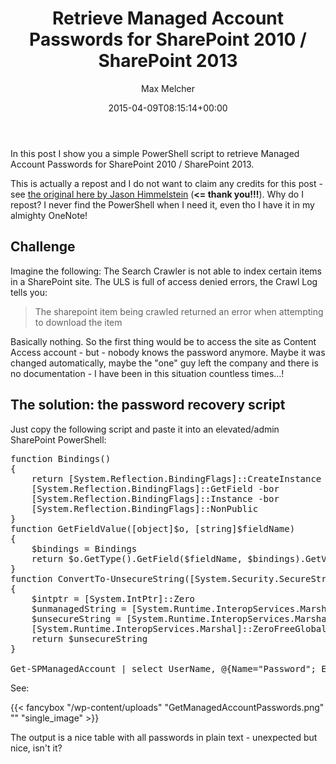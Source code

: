 ﻿---
title: Retrieve Managed Account Passwords for SharePoint 2010 / SharePoint 2013
author: Max Melcher
aliases:
   - "/post/2015-04-09-retrieve-managed-account-passwords-for-sharepoint-2010-sharepoint-2013/"
2015: "04"
type: post
date: 2015-04-09T08:15:14+00:00
url: /2015/04/retrieve-managed-account-passwords-for-sharepoint-2010-sharepoint-2013/
yourls_shorturl:
  - http://melcher.it/s/4l
categories:
  - ITPro
  - Powershell
  - SharePoint 2010
  - SharePoint 2013

---
In this post I show you a simple PowerShell script to retrieve Managed Account Passwords for SharePoint 2010 / SharePoint 2013.

This is actually a repost and I do not want to claim any credits for this post - see <a title="How to: Get your Managed Account passwords when they are changed automatically by SharePoint 2010" href="http://melcher.it/s/4j" target="_blank">the original here by Jason Himmelstein</a> (**<= thank you!!!**). Why do I repost? I never find the PowerShell when I need it, even tho I have it in my almighty OneNote!

## Challenge

Imagine the following: The Search Crawler is not able to index certain items in a SharePoint site. The ULS is full of access denied errors, the Crawl Log tells you:

> The sharepoint item being crawled returned an error when attempting to download the item

Basically nothing. So the first thing would be to access the site as Content Access account - but - nobody knows the password anymore. Maybe it was changed automatically, maybe the "one" guy left the company and there is no documentation - I have been in this situation countless times&#8230;!

## The solution: the password recovery script

Just copy the following script and paste it into an elevated/admin SharePoint PowerShell:

<pre lang="powershell" class="">function Bindings()
{
	return [System.Reflection.BindingFlags]::CreateInstance -bor
	[System.Reflection.BindingFlags]::GetField -bor
	[System.Reflection.BindingFlags]::Instance -bor
	[System.Reflection.BindingFlags]::NonPublic
}
function GetFieldValue([object]$o, [string]$fieldName)
{
	$bindings = Bindings
	return $o.GetType().GetField($fieldName, $bindings).GetValue($o);
}
function ConvertTo-UnsecureString([System.Security.SecureString]$string) 
{ 
	$intptr = [System.IntPtr]::Zero
	$unmanagedString = [System.Runtime.InteropServices.Marshal]::SecureStringToGlobalAllocUnicode($string)
	$unsecureString = [System.Runtime.InteropServices.Marshal]::PtrToStringUni($unmanagedString)
	[System.Runtime.InteropServices.Marshal]::ZeroFreeGlobalAllocUnicode($unmanagedString)
	return $unsecureString
}

Get-SPManagedAccount | select UserName, @{Name="Password"; Expression={ConvertTo-UnsecureString (GetFieldValue $_ "m_Password").SecureStringValue}}
</pre>

See:

{{< fancybox "/wp-content/uploads" "GetManagedAccountPasswords.png" "" "single_image" >}}

The output is a nice table with all passwords in plain text - unexpected but nice, isn't it?
